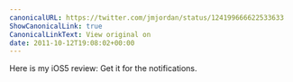 ```yaml
---
canonicalURL: https://twitter.com/jmjordan/status/124199666622533633
ShowCanonicalLink: true
CanonicalLinkText: View original on
date: 2011-10-12T19:08:02+00:00
---
```

Here is my iOS5 review: Get it for the notifications.